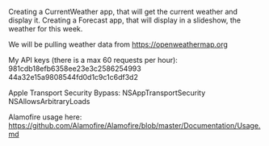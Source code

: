 Creating a CurrentWeather app, that will get the current weather and display it.
Creating a Forecast app, that will display in a slideshow, the weather for this week.

We will be pulling weather data from https://openweathermap.org

My API keys (there is a max 60 requests per hour):
981cdb18efb6358ee23e3c2586254993
44a32e15a9808544fd0d1c9c1c6df3d2

Apple Transport Security Bypass:
<key>NSAppTransportSecurity</key>
<dict>
    <key>NSAllowsArbitraryLoads</key>
    <true/>
</dict>

Alamofire usage here:
https://github.com/Alamofire/Alamofire/blob/master/Documentation/Usage.md
